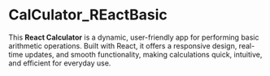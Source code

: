 # CalCulator_REactBasic
This **React Calculator** is a dynamic, user-friendly app for performing basic arithmetic operations. Built with React, it offers a responsive design, real-time updates, and smooth functionality, making calculations quick, intuitive, and efficient for everyday use.
